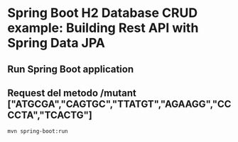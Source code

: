 # Spring Boot H2 Database CRUD example: Building Rest API with Spring Data JPA
## Run Spring Boot application
## Request del metodo /mutant ["ATGCGA","CAGTGC","TTATGT","AGAAGG","CCCCTA","TCACTG"]
```
mvn spring-boot:run
```

